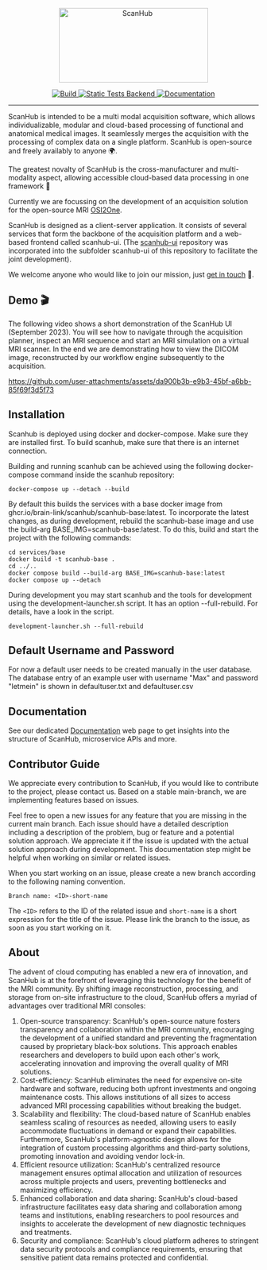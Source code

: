 <p align="center">
  <a href="https://brain-link.de/wp-content/uploads/2022/03/ScanHub.svg"><img src="https://brain-link.de/wp-content/uploads/2022/03/ScanHub.svg" width="300" height="150" alt="ScanHub"></a>
</p>

<p align="center">
<a href="https://github.com/brain-link/scanhub/actions/workflows/build.yml" target="_blank">
    <img src="https://github.com/brain-link/scanhub/actions/workflows/build.yml/badge.svg" alt="Build"/>
</a>
<a href="https://github.com/brain-link/scanhub/actions/workflows/static-tests-backend.yml" target="_blank">
    <img src="https://github.com/brain-link/scanhub/actions/workflows/static-tests-backend.yml/badge.svg" alt="Static Tests Backend"/>
</a>

<a href="https://scanhub.brain-link.de/" target="_blank">
    <img src="https://img.shields.io/badge/Documentation-online-brightgreen" alt="Documentation"/>
</a>
</p>

-----------------
  
ScanHub is intended to be a multi modal acquisition software, which allows individualizable, modular and cloud-based processing of functional and anatomical medical images. 
It seamlessly merges the acquisition with the processing of complex data on a single platform.
ScanHub is open-source and freely availably to anyone :earth_africa:.

The greatest novalty of ScanHub is the cross-manufacturer and multi-modality aspect, allowing accessible cloud-based data processing in one framework :rocket:

Currently we are focussing on the development of an acquisition solution for the open-source MRI [OSI2One](https://www.opensourceimaging.org/2023/01/09/first-open-source-mri-scanner-presented-the-osii-one/).

ScanHub is designed as a client-server application. It consists of several services that form the backbone of the acquisition platform and a web-based frontend called scanhub-ui. (The [scanhub-ui](https://github.com/brain-link/scanhub-ui) repository was incorporated into the subfolder scanhub-ui of this repository to facilitate the joint development).

We welcome anyone who would like to join our mission, just [get in touch](mailto:info@brain-link.de) :email:.


Demo :clapper:
--------------

The following video shows a short demonstration of the ScanHub UI (September 2023). You will see how to navigate through the acquisition planner, inspect an MRI sequence and start an MRI simulation on a virtual MRI scanner. In the end we are demonstrating how to view the DICOM image, reconstructed by our workflow engine subsequently to the acquisition.

https://github.com/user-attachments/assets/da900b3b-e9b3-45bf-a6bb-85f69f3d5f73

Installation
------------

Scanhub is deployed using docker and docker-compose. Make sure they are installed first. To build scanhub, make sure that there is an internet connection.

Building and running scanhub can be achieved using the following docker-compose command inside the scanhub repository:

    docker-compose up --detach --build


By default this builds the services with a base docker image from ghcr.io/brain-link/scanhub/scanhub-base:latest. To incorporate the latest changes, as during development, rebuild the scanhub-base image and use the build-arg BASE_IMG=scanhub-base:latest. To do this, build and start the project with the following commands:

    cd services/base
    docker build -t scanhub-base .
    cd ../..
    docker compose build --build-arg BASE_IMG=scanhub-base:latest
    docker compose up --detach


During development you may start scanhub and the tools for development using the development-launcher.sh script. It has an option --full-rebuild. For details, have a look in the script.

    development-launcher.sh --full-rebuild


Default Username and Password
-----------------------------

For now a default user needs to be created manually in the user database. The database entry of an example user with username "Max" and password "letmein" is shown in defaultuser.txt and defaultuser.csv


Documentation
-----------

See our dedicated [Documentation](https://scanhub.brain-link.de/) web page to get insights into the structure of ScanHub, microservice APIs and more.

Contributor Guide
-----------

We appreciate every contribution to ScanHub, if you would like to contribute to the project, please contact us.
Based on a stable main-branch, we are implementing features based on issues.

Feel free to open a new issues for any feature that you are missing in the current main branch.
Each issue should have a detailed description including a description of the problem, bug or feature and a potential solution approach.
We appreciate it if the issue is updated with the actual solution approach during development.
This documentation step might be helpful when working on similar or related issues.

When you start working on an issue, please create a new branch according to the following naming convention.

    Branch name: <ID>-short-name

The `<ID>` refers to the ID of the related issue and `short-name` is a short expression for the title of the issue.
Please link the branch to the issue, as soon as you start working on it.

About
-----------

The advent of cloud computing has enabled a new era of innovation, and ScanHub is at the forefront of leveraging this technology for the benefit of the MRI community. By shifting image reconstruction, processing, and storage from on-site infrastructure to the cloud, ScanHub offers a myriad of advantages over traditional MRI consoles:
1.	Open-source transparency: ScanHub's open-source nature fosters transparency and collaboration within the MRI community, encouraging the development of a unified standard and preventing the fragmentation caused by proprietary black-box solutions. This approach enables researchers and developers to build upon each other's work, accelerating innovation and improving the overall quality of MRI solutions.
2.	Cost-efficiency: ScanHub eliminates the need for expensive on-site hardware and software, reducing both upfront investments and ongoing maintenance costs. This allows institutions of all sizes to access advanced MRI processing capabilities without breaking the budget.
3.	Scalability and flexibility: The cloud-based nature of ScanHub enables seamless scaling of resources as needed, allowing users to easily accommodate fluctuations in demand or expand their capabilities. Furthermore, ScanHub's platform-agnostic design allows for the integration of custom processing algorithms and third-party solutions, promoting innovation and avoiding vendor lock-in.
4.	Efficient resource utilization: ScanHub's centralized resource management ensures optimal allocation and utilization of resources across multiple projects and users, preventing bottlenecks and maximizing efficiency.
5.	Enhanced collaboration and data sharing: ScanHub's cloud-based infrastructure facilitates easy data sharing and collaboration among teams and institutions, enabling researchers to pool resources and insights to accelerate the development of new diagnostic techniques and treatments.
6.	Security and compliance: ScanHub's cloud platform adheres to stringent data security protocols and compliance requirements, ensuring that sensitive patient data remains protected and confidential.
